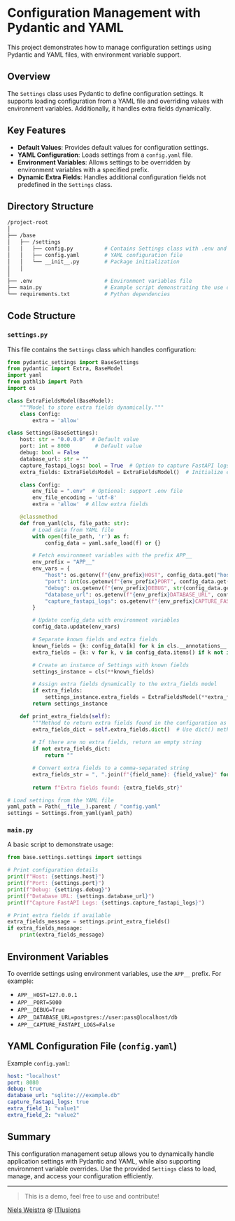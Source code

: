 # Configuration Management with Pydantic and YAML

This project demonstrates how to manage configuration settings using Pydantic and YAML files, with environment variable support.

## Overview

The `Settings` class uses Pydantic to define configuration settings. It supports loading configuration from a YAML file and overriding values with environment variables. Additionally, it handles extra fields dynamically.

## Key Features

- **Default Values**: Provides default values for configuration settings.
- **YAML Configuration**: Loads settings from a `config.yaml` file.
- **Environment Variables**: Allows settings to be overridden by environment variables with a specified prefix.
- **Dynamic Extra Fields**: Handles additional configuration fields not predefined in the `Settings` class.

## Directory Structure
```bash
/project-root
│
├── /base
│   ├── /settings
│   │   ├── config.py          # Contains Settings class with .env and YAML support
│   │   ├── config.yaml        # YAML configuration file
│   │   └── __init__.py        # Package initialization
│   │
│
├── .env                       # Environment variables file
├── main.py                    # Example script demonstrating the use of Settings
└── requirements.txt           # Python dependencies
```

## Code Structure

### `settings.py`

This file contains the `Settings` class which handles configuration:

```python
from pydantic_settings import BaseSettings
from pydantic import Extra, BaseModel
import yaml
from pathlib import Path
import os

class ExtraFieldsModel(BaseModel):
    """Model to store extra fields dynamically."""
    class Config:
        extra = 'allow'

class Settings(BaseSettings):
    host: str = "0.0.0.0"  # Default value
    port: int = 8000        # Default value
    debug: bool = False
    database_url: str = ""
    capture_fastapi_logs: bool = True  # Option to capture FastAPI logs
    extra_fields: ExtraFieldsModel = ExtraFieldsModel()  # Initialize extra fields container

    class Config:
        env_file = ".env"  # Optional: support .env file
        env_file_encoding = 'utf-8'
        extra = 'allow'  # Allow extra fields

    @classmethod
    def from_yaml(cls, file_path: str):
        # Load data from YAML file
        with open(file_path, 'r') as f:
            config_data = yaml.safe_load(f) or {}

        # Fetch environment variables with the prefix APP__
        env_prefix = "APP__"
        env_vars = {
            "host": os.getenv(f"{env_prefix}HOST", config_data.get("host", cls.host)),
            "port": int(os.getenv(f"{env_prefix}PORT", config_data.get("port", cls.port))),
            "debug": os.getenv(f"{env_prefix}DEBUG", str(config_data.get("debug", cls.debug))).lower() in ['true', '1', 't'],
            "database_url": os.getenv(f"{env_prefix}DATABASE_URL", config_data.get("database_url", cls.database_url)),
            "capture_fastapi_logs": os.getenv(f"{env_prefix}CAPTURE_FASTAPI_LOGS", str(config_data.get("capture_fastapi_logs", cls.capture_fastapi_logs))).lower() in ['true', '1', 't']
        }

        # Update config_data with environment variables
        config_data.update(env_vars)

        # Separate known fields and extra fields
        known_fields = {k: config_data[k] for k in cls.__annotations__.keys() if k in config_data}
        extra_fields = {k: v for k, v in config_data.items() if k not in cls.__annotations__}

        # Create an instance of Settings with known fields
        settings_instance = cls(**known_fields)

        # Assign extra fields dynamically to the extra_fields model
        if extra_fields:
            settings_instance.extra_fields = ExtraFieldsModel(**extra_fields)
        return settings_instance

    def print_extra_fields(self):
        """Method to return extra fields found in the configuration as a comma-separated string."""
        extra_fields_dict = self.extra_fields.dict()  # Use dict() method to access extra fields
        
        # If there are no extra fields, return an empty string
        if not extra_fields_dict:
            return ""

        # Convert extra fields to a comma-separated string
        extra_fields_str = ", ".join(f"{field_name}: {field_value}" for field_name, field_value in extra_fields_dict.items())
        
        return f"Extra fields found: {extra_fields_str}"

# Load settings from the YAML file
yaml_path = Path(__file__).parent / "config.yaml"
settings = Settings.from_yaml(yaml_path)
```

### `main.py`

A basic script to demonstrate usage:

```python
from base.settings.settings import settings

# Print configuration details
print(f"Host: {settings.host}")
print(f"Port: {settings.port}")
print(f"Debug: {settings.debug}")
print(f"Database URL: {settings.database_url}")
print(f"Capture FastAPI Logs: {settings.capture_fastapi_logs}")

# Print extra fields if available
extra_fields_message = settings.print_extra_fields()
if extra_fields_message:
    print(extra_fields_message)
```

## Environment Variables

To override settings using environment variables, use the `APP__` prefix. For example:

- `APP__HOST=127.0.0.1`
- `APP__PORT=5000`
- `APP__DEBUG=True`
- `APP__DATABASE_URL=postgres://user:pass@localhost/db`
- `APP__CAPTURE_FASTAPI_LOGS=False`

## YAML Configuration File (`config.yaml`)

Example `config.yaml`:

```yaml
host: "localhost"
port: 8080
debug: true
database_url: "sqlite:///example.db"
capture_fastapi_logs: true
extra_field_1: "value1"
extra_field_2: "value2"
```

## Summary

This configuration management setup allows you to dynamically handle application settings with Pydantic and YAML, while also supporting environment variable overrides. Use the provided `Settings` class to load, manage, and access your configuration efficiently.

---

> This is a demo, feel free to use and contribute!

[Niels Weistra] @ [ITlusions]

   [ITlusions]: <https://github.com/ITlusions>
   [Niels Weistra]: <mailto:n.weistra@itlusions.com>